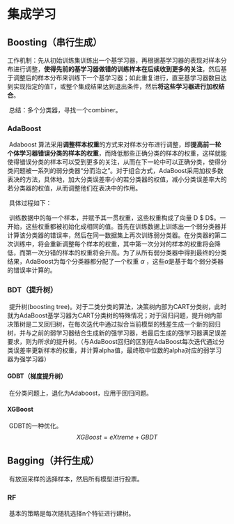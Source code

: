 # 集成学习

## Boosting（串行生成）

​	工作机制：先从初始训练集训练出一个基学习器，再根据基学习器的表现对样本分布进行调整，**使得先前的基学习器做错的训练样本在后续收到更多的关注**，然后基于调整后的样本分布来训练下一个基学习器；如此重复进行，直至基学习器数目达到实现指定的值T，或整个集成结果达到退出条件，然后**将这些学习器进行加权结合**。

​	总结：多个分类器，寻找一个combiner。

### AdaBoost

​	Adaboost 算法采用**调整样本权重**的方式来对样本分布进行调整，即**提高前一轮个体学习器错误分类的样本的权重**，而降低那些正确分类的样本的权重，这样就能使得错误分类的样本可以受到更多的关注，从而在下一轮中可以正确分类，使得分类问题被一系列的弱分类器“分而治之”。对于组合方式，AdaBoost采用加权多数表决的方法，具体地，加大分类误差率小的若分类器的权值，减小分类误差率大的若分类器的权值，从而调整他们在表决中的作用。

​	具体过程如下：

​	训练数据中的每一个样本，并赋予其一贯权重，这些权重构成了向量 D $ D$。一开始，这些权重都被初始化成相同的值。首先在训练数据上训练出一个弱分类器并计算该分类器的错误率，然后在同一数据集上再次训练弱分类器。在分类器的第二次训练中，将会重新调整每个样本的权重，其中第一次分对的样本的权重将会降低，而第一次分错的样本的权重将会升高。为了从所有弱分类器中得到最终的分类结果，AdaBoost为每个分类器都分配了一个权重 $\alpha$ ，这些$\alpha$是基于每个弱分类器的错误率计算的。

### BDT（提升树）

​	提升树(boosting tree)。对于二类分类的算法，决策树内部为CART分类树，此时就为AdaBoost基学习器为CART分类树的特殊情况；对于回归问题，提升树内部决策树是二叉回归树，在每次迭代中通过拟合当前模型的残差生成一个新的回归树，并与之前的弱学习器结合生成新的强学习器，若最后生成的强学习器满足误差要求，则为所求的提升树。（与AdaBoost回归的区别在AdaBoost每次迭代通过分类误差率更新样本的权重，并计算alpha值，最终取中位数的alpha对应的弱学习器为强学习器）

#### GDBT（梯度提升树）

​	在分类问题上，退化为Adaboost，应用于回归问题。

#### XGBoost

​	GDBT的一种优化。
$$
XGBoost = eXtreme + GBDT
$$





## Bagging（并行生成）

​	有放回采样的选择样本，然后所有模型进行投票。

### RF

​	基本的策略是每次随机选择n个特征进行建树。